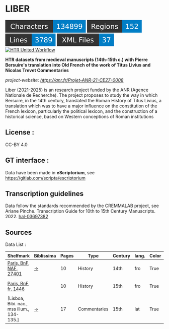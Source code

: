 LIBER
=====================
![characters badge](badges/characters.svg) ![regions badge](badges/regions.svg) ![lines badge](badges/lines.svg) ![files badge](badges/files.svg) 
[![HTR United Workflow](https://github.com/CIHAM-HTR/Liber/actions/workflows/htr-united-workflows.yml/badge.svg)](https://github.com/CIHAM-HTR/Liber/actions/workflows/htr-united-workflows.yml) 


**HTR datasets from medieval manuscripts (14th-15th c.) with Pierre Bersuire's translation into Old French of the work of Titus Livius and Nicolas Trevet Commentaries**


*project-website: https://anr.fr/Projet-ANR-21-CE27-0008*

Liber (2021-2025) is an research project funded by the ANR (Agence Nationale de Recherche). The project proposes to study the way in which Bersuire, in the 14th century, translated the Roman History of Titus Livius, a translation which was to have a major influence on the constitution of the French lexicon, particularly the political lexicon, and the construction of a historical science, based on Western conceptions of Roman institutions

## License : 

CC-BY 4.0

## GT interface :

Data have been made in **eScriptorium**, see https://gitlab.com/scripta/escriptorium

## Transcription guidelines

Data follow the standards recommended by the CREMMALAB project, see Ariane Pinche. Transcription Guide for 10th to 15th Century Manuscripts. 2022. [hal-03697382](https://hal.science/hal-03697382/document)

## Sources

Data List :

 Shelfmark            | Biblissima | Pages | Type    | Century | lang. | Color | Content |  transcriber |
----------------------|--------|------------|-------|---------|---------|-------------|-------|----------------|
 [Paris, BnF, NAF, 27401](https://gallica.bnf.fr/ark:/12148/btv1b10532600x)  | [→](https://data.biblissima.fr/entity/Q68441) | 10     | History | 14th   | fro   | True  |  Pierre Bersuire's translation   |  
 [Paris, BnF, fr. 1446](https://gallica.bnf.fr/ark:/12148/btv1b8451118s) |    | 10     | History | 15th      |  fro   | True  |   Pierre Bersuire's translation |
 [Lisboa, Bibi. nac., mss illum., 134-135.] |  [→](https://data.biblissima.fr/entity/Q309089) | 17    | Commentaries | 15th      |  lat   | True  |   Nicolas Trevet Commentaries |

